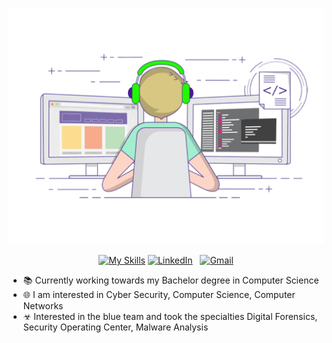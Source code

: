 <div align="center">

[![Hello World!](assets/da.gif)](https://github.com/vukasinsec)

[![My Skills](https://skillicons.dev/icons?i=redhat)](https://skillicons.dev)
[![LinkedIn](https://skillicons.dev/icons?i=linkedin)](https://www.linkedin.com/in/vukasindobromirovic/) &nbsp;
[![Gmail](https://skillicons.dev/icons?i=gmail)](mailto:vukasin.reality@gmail.com?subject=Hello%20Jasper,%20From%20Github)

</div>



- 📚 Currently working towards my Bachelor degree in Computer Science
- 🌐 I am interested in Cyber Security, Computer Science, Computer Networks
- ☣ Interested in the blue team and took the specialties Digital Forensics, Security Operating Center, Malware Analysis